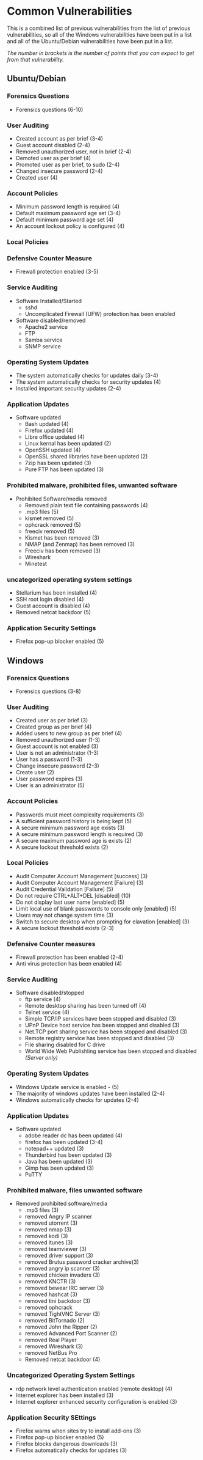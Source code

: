 # Common Vulnerabilities

This is a combined list of previous vulnerabilities from the list of previous vulnerabilities, so all of the Windows vulnerabilities have been put in a list and all of the Ubuntu/Debian vulnerabilities have been put in a list.

_The number in brackets is the number of points that you can expect to get from that vulnerability._

## Ubuntu/Debian
### Forensics Questions
- Forensics questions (6-10)
### User Auditing
- Created account as per brief (3-4)
- Guest account disabled (2-4)
- Removed unauthorized user, not in brief (2-4)
- Demoted user as per brief (4)
- Promoted user as per brief, to sudo (2-4)
- Changed insecure password (2-4)
- Created user (4)
### Account Policies
- Minimum password length is required (4)
- Default maximum password age set (3-4)
- Default minimum password age set (4)
- An account lockout policy is configured (4)
### Local Policies
### Defensive Counter Measure
- Firewall protection enabled (3-5)
### Service Auditing
- Software Installed/Started
    - sshd
    - Uncomplicated Firewall (UFW) protection has been enabled
- Software disabled/removed
    - Apache2 service
    - FTP
    - Samba service
    - SNMP service
### Operating System Updates
- The system automatically checks for updates daily (3-4)
- The system automatically checks for security updates (4)
- Installed important security updates (2-4)
### Application Updates
- Software updated
    - Bash updated (4)
    - Firefox updated (4)
    - Libre office updated (4)
    - Linux kernal has been updated (2)
    - OpenSSH updated (4)
    - OpenSSL shared libraries have been updated (2)
    - 7zip has been updated (3)
    - Pure FTP has been updated (3)
### Prohibited malware, prohibited files, unwanted software
- Prohibited Software/media removed
    - Removed plain text file containing passwords (4)
    - .mp3 files (5)
    - kismet removed (5)
    - ophcrack removed (5)
    - freeciv removed (5)
    - Kismet has been removed (3)
    - NMAP (and Zenmap) has been removed (3)
    - Freeciv has been removed (3)
    - Wireshark
    - Minetest
### uncategorized operating system settings    
- Stellarium has been installed (4)
- SSH root login disabled (4)
- Guest account is disabled (4)
- Removed netcat backdoor (5)
### Application Security Settings
- Firefox pop-up blocker enabled (5)


## Windows
### Forensics Questions
- Forensics questions (3-8)
### User Auditing
- Created user as per brief (3)
- Created group as per brief (4)
- Added users to new group as per brief (4)
- Removed unauthorized user (1-3)
- Guest account is not enabled (3)
- User is not an administrator (1-3)
- User has a password (1-3)
- Change insecure password (2-3)
- Create user (2)
- User password expires (3)
- User is an administrator (5)
### Account Policies
- Passwords must meet complexity requirements (3)
- A sufficient password history is being kept (5)
- A secure minimum password age exists (3)
- A secure minimum password length is required (3)
- A secure maximum password age is exists (2)
- A secure lockout threshold exists (2)
### Local Policies
- Audit Computer Account Management \[success\] (3)
- Audit Computer Account Management \[Failure\] (3)
- Audit Credential Validation \[Failure\] (5)
- Do not require CTRL+ALT+DEL \[disabled\] (10)
- Do not display last user name \[enabled\] (5)
- Limit local use of blank passwords to console only \[enabled\] (5)
- Users may not change system time (3)
- Switch to secure desktop when prompting for elavation \[enabled\] (3)
- A secure lockout threshold exists (2-3)
### Defensive Counter measures
- Firewall protection has been enabled (2-4)
- Anti virus protection has been enabled (4)
### Service Auditing
- Software disabled/stopped
    - ftp service (4)
    - Remote desktop sharing has been turned off (4)
    - Telnet service (4)
    - Simple TCP/IP services have been stopped and disabled (3)
    - UPnP Device host service has been stopped and disabled (3)
    - Net.TCP port sharing service has been stopped and disabled (3)
    - Remote registry service has been stopped and disabled (3)
    - File sharing disabled for C drive
    - World Wide Web Publishling service has been stopped and disabled *(Server only)*
### Operating System Updates
- Windows Update service is enabled - (5)
- The majority of windows updates have been installed (2-4)
- Windows automatically checks for updates (2-4)
### Application Updates
- Software updated
    - adobe reader dc has been updated (4)
    - firefox has been updated (3-4)
    - notepad++ updated (3)
    - Thunderbird has been updated (3)
    - Java has been updated (3)
    - Gimp has been updated (3)
    - PuTTY
### Prohibited malware, files unwanted software
- Removed prohibited software/media
    - .mp3 files (3)
    - removed Angry IP scanner
    - removed utorrent (3)
    - removed nmap (3)
    - removed kodi (3)
    - removed itunes (3)
    - removed teamviewer (3)
    - removed driver support (3)
    - removed Brutus password cracker archive(3)
    - removed angry ip scanner (3)
    - removed chicken invaders (3)
    - removed KNCTR (3)
    - removed bewear IRC server (3)
    - removed hashcat (3)
    - removed tini backdoor (3)
    - removed ophcrack
    - removed TightVNC Server (3)
    - removed BitTornado (2)
    - removed John the Ripper (2)
    - removed Advanced Port Scanner (2)
    - removed Real Player
    - removed Wireshark (3)
    - removed NetBus Pro
    - Removed netcat backdoor (4)
### Uncategorized Operating System Settings
- rdp network level authentication enabled (remote desktop) (4)
- Internet explorer has been installed (3)
- Internet explorer enhanced security configuration is enabled (3)
### Application Security SEttings
- Firefox warns when sites try to install add-ons (3)
- Firefox pop-up blocker enabled (5)
- Firefox blocks dangerous downloads (3)
- Firefox automatically checks for updates (3)
